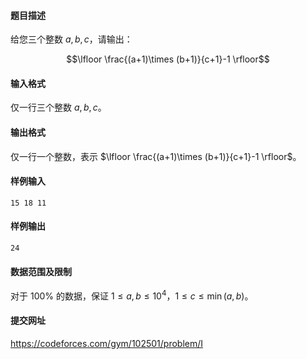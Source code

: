 #### 题目描述
给您三个整数 $a,b,c$，请输出：

$$\lfloor \frac{(a+1)\times (b+1)}{c+1}-1 \rfloor$$
#### 输入格式
仅一行三个整数 $a,b,c$。
#### 输出格式
仅一行一个整数，表示 $\lfloor \frac{(a+1)\times (b+1)}{c+1}-1 \rfloor$。
#### 样例输入
```
15 18 11
```
#### 样例输出
```
24
```
#### 数据范围及限制
对于 $100\%$ 的数据，保证 $1\le a,b\le 10^4$，$1\le c\le \min(a,b)$。
#### 提交网址
https://codeforces.com/gym/102501/problem/I
